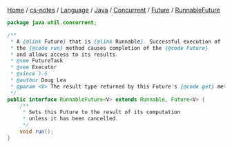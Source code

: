 [Home](https://mengxianbin.github.io) /
[cs-notes](https://mengxianbin.github.io/cs-notes/content) /
[Language](https://mengxianbin.github.io/cs-notes/content/Language) /
[Java](https://mengxianbin.github.io/cs-notes/content/Language/Java) /
[Concurrent](https://mengxianbin.github.io/cs-notes/content/Language/Java/Concurrent) /
[Future](https://mengxianbin.github.io/cs-notes/content/Language/Java/Concurrent/Future) /
[RunnableFuture](https://mengxianbin.github.io/cs-notes/content/Language/Java/Concurrent/Future/RunnableFuture)

```java
package java.util.concurrent;

/**
 * A {@link Future} that is {@link Runnable}. Successful execution of
 * the {@code run} method causes completion of the {@code Future}
 * and allows access to its results.
 * @see FutureTask
 * @see Executor
 * @since 1.6
 * @author Doug Lea
 * @param <V> The result type returned by this Future's {@code get} method
 */
public interface RunnableFuture<V> extends Runnable, Future<V> {
    /**
     * Sets this Future to the result of its computation
     * unless it has been cancelled.
     */
    void run();
}
```